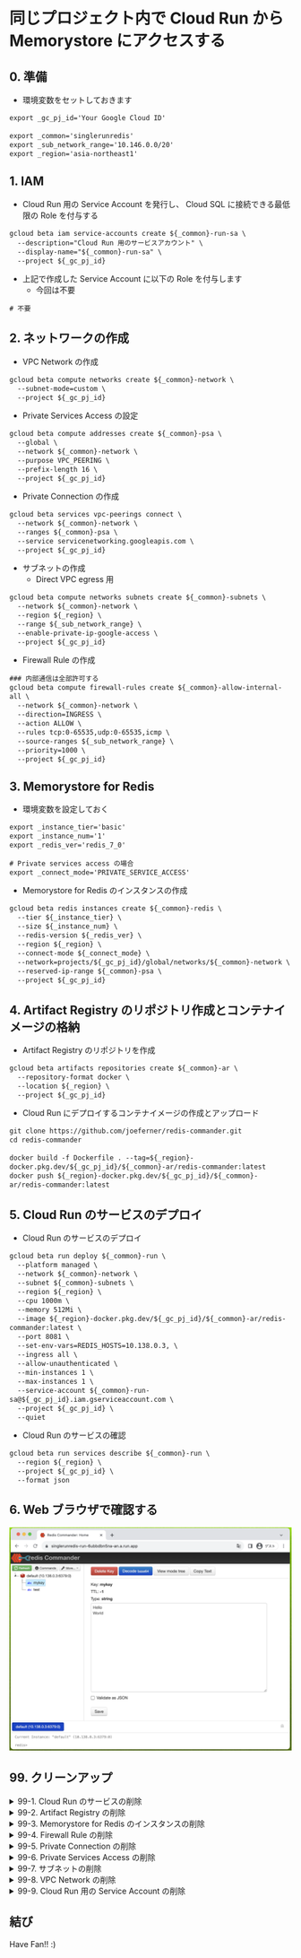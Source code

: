 # 同じプロジェクト内で Cloud Run から Memorystore にアクセスする


## 0. 準備

+ 環境変数をセットしておきます

```
export _gc_pj_id='Your Google Cloud ID'

export _common='singlerunredis'
export _sub_network_range='10.146.0.0/20'
export _region='asia-northeast1'
```

## 1. IAM

+ Cloud Run 用の Service Account を発行し、 Cloud SQL に接続できる最低限の Role を付与する

```
gcloud beta iam service-accounts create ${_common}-run-sa \
  --description="Cloud Run 用のサービスアカウント" \
  --display-name="${_common}-run-sa" \
  --project ${_gc_pj_id}
```

+ 上記で作成した Service Account に以下の Role を付与します
  + 今回は不要

```
# 不要
```

## 2. ネットワークの作成

+ VPC Network の作成

```
gcloud beta compute networks create ${_common}-network \
  --subnet-mode=custom \
  --project ${_gc_pj_id}
```

+ Private Services Access の設定

```
gcloud beta compute addresses create ${_common}-psa \
  --global \
  --network ${_common}-network \
  --purpose VPC_PEERING \
  --prefix-length 16 \
  --project ${_gc_pj_id}
```

+ Private Connection の作成

```
gcloud beta services vpc-peerings connect \
  --network ${_common}-network \
  --ranges ${_common}-psa \
  --service servicenetworking.googleapis.com \
  --project ${_gc_pj_id}
```

+ サブネットの作成
  + Direct VPC egress 用

```
gcloud beta compute networks subnets create ${_common}-subnets \
  --network ${_common}-network \
  --region ${_region} \
  --range ${_sub_network_range} \
  --enable-private-ip-google-access \
  --project ${_gc_pj_id}
```

+ Firewall Rule の作成

```
### 内部通信は全部許可する
gcloud beta compute firewall-rules create ${_common}-allow-internal-all \
  --network ${_common}-network \
  --direction=INGRESS \
  --action ALLOW \
  --rules tcp:0-65535,udp:0-65535,icmp \
  --source-ranges ${_sub_network_range} \
  --priority=1000 \
  --project ${_gc_pj_id}
```

## 3. Memorystore for Redis

+ 環境変数を設定しておく

```
export _instance_tier='basic'
export _instance_num='1'
export _redis_ver='redis_7_0'

# Private services access の場合
export _connect_mode='PRIVATE_SERVICE_ACCESS'
```

+ Memorystore for Redis のインスタンスの作成

```
gcloud beta redis instances create ${_common}-redis \
  --tier ${_instance_tier} \
  --size ${_instance_num} \
  --redis-version ${_redis_ver} \
  --region ${_region} \
  --connect-mode ${_connect_mode} \
  --network=projects/${_gc_pj_id}/global/networks/${_common}-network \
  --reserved-ip-range ${_common}-psa \
  --project ${_gc_pj_id}
```

## 4. Artifact Registry のリポジトリ作成とコンテナイメージの格納

+ Artifact Registry のリポジトリを作成

```
gcloud beta artifacts repositories create ${_common}-ar \
  --repository-format docker \
  --location ${_region} \
  --project ${_gc_pj_id}
```

+ Cloud Run にデプロイするコンテナイメージの作成とアップロード

```
git clone https://github.com/joeferner/redis-commander.git
cd redis-commander

docker build -f Dockerfile . --tag=${_region}-docker.pkg.dev/${_gc_pj_id}/${_common}-ar/redis-commander:latest
docker push ${_region}-docker.pkg.dev/${_gc_pj_id}/${_common}-ar/redis-commander:latest
```

## 5. Cloud Run のサービスのデプロイ

+ Cloud Run のサービスのデプロイ

```
gcloud beta run deploy ${_common}-run \
  --platform managed \
  --network ${_common}-network \
  --subnet ${_common}-subnets \
  --region ${_region} \
  --cpu 1000m \
  --memory 512Mi \
  --image ${_region}-docker.pkg.dev/${_gc_pj_id}/${_common}-ar/redis-commander:latest \
  --port 8081 \
  --set-env-vars=REDIS_HOSTS=10.138.0.3, \
  --ingress all \
  --allow-unauthenticated \
  --min-instances 1 \
  --max-instances 1 \
  --service-account ${_common}-run-sa@${_gc_pj_id}.iam.gserviceaccount.com \
  --project ${_gc_pj_id} \
  --quiet
```

+ Cloud Run のサービスの確認

```
gcloud beta run services describe ${_common}-run \
  --region ${_region} \
  --project ${_gc_pj_id} \
  --format json
```

## 6. Web ブラウザで確認する

![](./_img/6-1.png)

## 99. クリーンアップ

<details>
<summary>99-1. Cloud Run のサービスの削除</summary>

```
gcloud beta run services delete ${_common}-run \
  --region ${_region} \
  --project ${_gc_pj_id}
```

</details>

<details>
<summary>99-2. Artifact Registry の削除</summary>

```
gcloud beta artifacts repositories delete ${_common}-ar \
  --location ${_region} \
  --project ${_gc_pj_id}
```

</details>

<details>
<summary>99-3. Memorystore for Redis のインスタンスの削除</summary>

```
gcloud beta redis instances delete ${_common}-redis \
  --region ${_region} \
  --project ${_gc_pj_id}
```

</details>

<details>
<summary>99-4. Firewall Rule の削除</summary>

```
### 内部通信は全部許可する
gcloud beta compute firewall-rules delete ${_common}-allow-internal-all \
  --project ${_gc_pj_id}
```

</details>


<details>
<summary>99-5. Private Connection の削除</summary>

```
gcloud beta services vpc-peerings delete \
  --network ${_common}-network \
  --service servicenetworking.googleapis.com \
  --project ${_gc_pj_id}
```

</details>

<details>
<summary>99-6. Private Services Access の削除</summary>

```
gcloud beta compute addresses delete ${_common}-psa \
  --global \
  --project ${_gc_pj_id}
```

</details>


<details>
<summary>99-7. サブネットの削除</summary>

```
gcloud beta compute networks subnets delete ${_common}-subnets \
  --region ${_region} \
  --project ${_gc_pj_id}
```

</details>


<details>
<summary>99-8. VPC Network の削除</summary>

```
gcloud beta compute networks delete ${_common}-network \
  --project ${_gc_pj_id}
```

</details>

<details>
<summary>99-9. Cloud Run 用の Service Account の削除</summary>

```
gcloud beta iam service-accounts delete ${_common}-run-sa@${_gc_pj_id}.iam.gserviceaccount.com \
  --project ${_gc_pj_id}
```

</details>

## 結び

Have Fan!! :)
